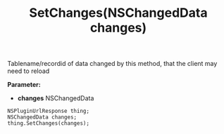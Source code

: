 ﻿---
uid: crmscript_ref_NSPluginUrlResponse_SetChanges
title: SetChanges(NSChangedData changes)
intellisense: NSPluginUrlResponse.SetChanges
keywords: NSPluginUrlResponse, GetChanges
so.topic: reference
---

Tablename/recordid of data changed by this method, that the client may need to reload

**Parameter:** 
 - **changes** NSChangedData

```crmscript
NSPluginUrlResponse thing;
NSChangedData changes;
thing.SetChanges(changes);
```

